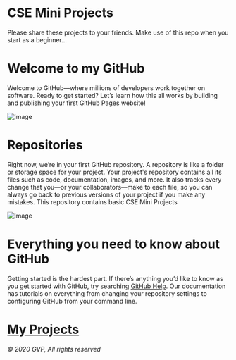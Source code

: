 # CSE Mini Projects

Please share these projects to your friends. Make use of this repo when you start as a beginner...

<h1>Welcome to my GitHub</h1>

Welcome to GitHub—where millions of developers work together on software. Ready to get started? Let’s learn how this all works by building and publishing your first GitHub Pages website!

![image](https://drive.google.com/uc?export=view&id=1wC3tFsgHib3uOFcDWGUpqASksbVFc-LJ)



<h1>Repositories</h1>

Right now, we’re in your first GitHub repository. A repository is like a folder or storage space for your project. Your project's repository contains all its files such as code, documentation, images, and more. It also tracks every change that you—or your collaborators—make to each file, so you can always go back to previous versions of your project if you make any mistakes. This repository contains basic CSE Mini Projects

![image](https://drive.google.com/uc?export=view&id=1nUICrvfu19e4wqKxNOKK0hf6USINA3b6)

<h1>Everything you need to know about GitHub</h1>

Getting started is the hardest part. If there’s anything you’d like to know as you get started with GitHub, try searching <a href="https://help.github.com/en" target="_blank">GitHub Help</a>. Our documentation has tutorials on everything from changing your repository settings to configuring GitHub from your command line.

# [My Projects](https://github.com/GudiVaraprasad/Projects)

   *&copy; 2020 GVP, All rights reserved*

